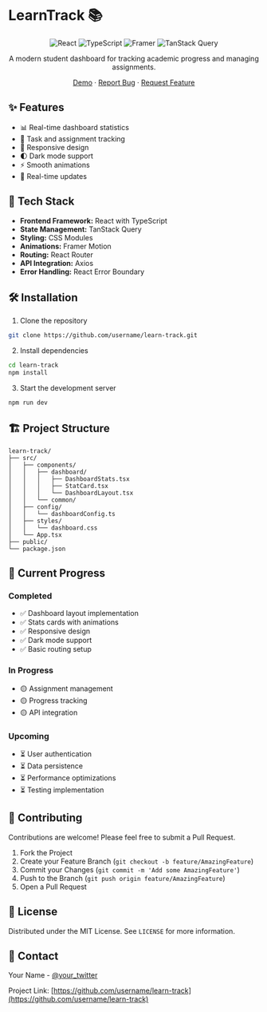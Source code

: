 # LearnTrack 📚

<div align="center">

![React](https://img.shields.io/badge/React-20232A?style=for-the-badge&logo=react&logoColor=61DAFB)
![TypeScript](https://img.shields.io/badge/TypeScript-007ACC?style=for-the-badge&logo=typescript&logoColor=white)
![Framer](https://img.shields.io/badge/Framer-black?style=for-the-badge&logo=framer&logoColor=blue)
![TanStack Query](https://img.shields.io/badge/TanStack_Query-FF4154?style=for-the-badge&logo=react-query&logoColor=white)

A modern student dashboard for tracking academic progress and managing assignments.

[Demo](https://learn-track.demo) · [Report Bug](https://github.com/username/learn-track/issues) · [Request Feature](https://github.com/username/learn-track/issues)

</div>

## ✨ Features

- 📊 Real-time dashboard statistics
- 🎯 Task and assignment tracking
- 📱 Responsive design
- 🌓 Dark mode support
- ⚡ Smooth animations
- 🔄 Real-time updates

## 🚀 Tech Stack

- **Frontend Framework:** React with TypeScript
- **State Management:** TanStack Query
- **Styling:** CSS Modules
- **Animations:** Framer Motion
- **Routing:** React Router
- **API Integration:** Axios
- **Error Handling:** React Error Boundary

## 🛠️ Installation

1. Clone the repository
```bash
git clone https://github.com/username/learn-track.git
```

2. Install dependencies
```bash
cd learn-track
npm install
```

3. Start the development server
```bash
npm run dev
```

## 🏗️ Project Structure

```
learn-track/
├── src/
│   ├── components/
│   │   ├── dashboard/
│   │   │   ├── DashboardStats.tsx
│   │   │   ├── StatCard.tsx
│   │   │   └── DashboardLayout.tsx
│   │   └── common/
│   ├── config/
│   │   └── dashboardConfig.ts
│   ├── styles/
│   │   └── dashboard.css
│   └── App.tsx
├── public/
└── package.json
```

## 📝 Current Progress

### Completed
- ✅ Dashboard layout implementation
- ✅ Stats cards with animations
- ✅ Responsive design
- ✅ Dark mode support
- ✅ Basic routing setup

### In Progress
- 🟡 Assignment management
- 🟡 Progress tracking
- 🟡 API integration

### Upcoming
- ⏳ User authentication
- ⏳ Data persistence
- ⏳ Performance optimizations
- ⏳ Testing implementation

## 🤝 Contributing

Contributions are welcome! Please feel free to submit a Pull Request.

1. Fork the Project
2. Create your Feature Branch (`git checkout -b feature/AmazingFeature`)
3. Commit your Changes (`git commit -m 'Add some AmazingFeature'`)
4. Push to the Branch (`git push origin feature/AmazingFeature`)
5. Open a Pull Request

## 📜 License

Distributed under the MIT License. See `LICENSE` for more information.

## 📧 Contact

Your Name - [@your_twitter](https://twitter.com/your_twitter)

Project Link: [https://github.com/username/learn-track](https://github.com/username/learn-track)
